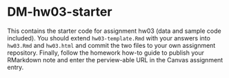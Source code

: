 # DM-hw03-starter

This contains the starter code for assignment hw03 (data and sample code included). You should extend `hw03-template.Rmd` with your answers into `hw03.Rmd` and `hw03.html` and commit the two files to your own assignment repository. Finally, follow the homework how-to guide to publish your RMarkdown note and enter the perview-able URL in the Canvas assignment entry.
